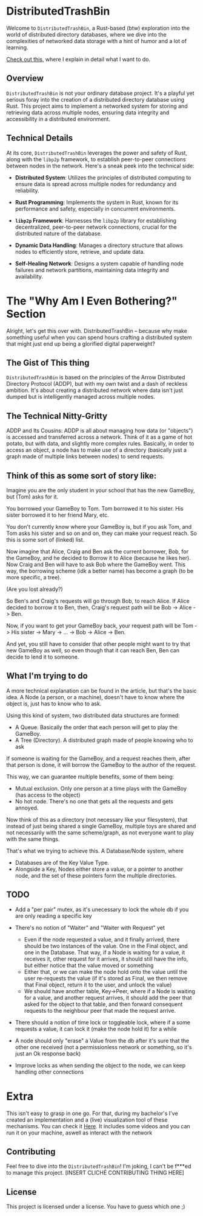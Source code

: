 # DistributedTrashBin

Welcome to `DistributedTrashBin`, a Rust-based (btw) exploration into the world of distributed directory databases, where we dive into the complexities of networked data storage with a hint of humor and a lot of learning.

[Check out this](https://jamusti.co/making-a-distributed-directory-database/), where I explain in detail what I want to do.


## Overview

`DistributedTrashBin` is not your ordinary database project. It's a playful yet serious foray into the creation of a distributed directory database using Rust. This project aims to implement a networked system for storing and retrieving data across multiple nodes, ensuring data integrity and accessibility in a distributed environment.

## Technical Details

At its core, `DistributedTrashBin` leverages the power and safety of Rust, along with the `libp2p` framework, to establish peer-to-peer connections between nodes in the network. Here's a sneak peek into the technical side:

- **Distributed System**: Utilizes the principles of distributed computing to ensure data is spread across multiple nodes for redundancy and reliability.

- **Rust Programming**: Implements the system in Rust, known for its performance and safety, especially in concurrent environments.

- **`libp2p` Framework**: Harnesses the `libp2p` library for establishing decentralized, peer-to-peer network connections, crucial for the distributed nature of the database.

- **Dynamic Data Handling**: Manages a directory structure that allows nodes to efficiently store, retrieve, and update data.

- **Self-Healing Network**: Designs a system capable of handling node failures and network partitions, maintaining data integrity and availability.


# The "Why Am I Even Bothering?" Section
Alright, let's get this over with. DistributedTrashBin – because why make something useful when you can spend hours crafting a distributed system that might just end up being a glorified digital paperweight?

## The Gist of This thing

`DistributedTrashBin` is based on the principles of the Arrow Distributed Directory Protocol (ADDP), but with my own twist and a dash of reckless ambition. It's about creating a distributed network where data isn't just dumped but is intelligently managed across multiple nodes.


## The Technical Nitty-Gritty
ADDP and Its Cousins: ADDP is all about managing how data (or "objects") is accessed and transferred across a network.
Think of it as a game of hot potato, but with data, and slightly more complex rules.
Basically, in order to access an object, a node has to make use of a directory (basically just a graph made of multiple links between nodes) to send requests.

## Think of this as some sort of story like:
Imagine you are the only student in your school that has the new GameBoy, but (Tom) asks for it.

You borrowed your GameBoy to Tom. Tom borrowed it to his sister. His sister borrowed it to her friend Mary, etc.

You don't currently know where your GameBoy is, but if you ask Tom, and Tom asks his sister and so on and on, they can make your request reach.
So this is some sort of (linked) list.

Now imagine that Alice, Craig and Ben ask the current borrower, Bob, for the GameBoy, and he decided to Borrow it to Alice (because he likes her). Now Craig and Ben will have to ask Bob where the GameBoy went.
This way, the borrowing scheme (idk a better name) has become a graph (to be more specific, a tree).

(Are you lost already?)

So Ben's and Craig's requests will go through Bob, to reach Alice.
If Alice decided to borrow it to Ben, then, Craig's request path will be Bob -> Alice -> Ben.


Now, if you want to get your GameBoy back, your request path will be Tom -> His sister -> Mary -> ... -> Bob -> Alice -> Ben.

And yet, you still have to consider that other people might want to try that new GameBoy as well, so even though that it can reach Ben, Ben can decide to lend it to someone.


## What I'm trying to do

A more technical explanation can be found in the article, but that's the basic idea.
A Node (a person, or a machine), doesn't have to know where the object is, just has to know who to ask.

Using this kind of system, two distributed data structures are formed:
- A Queue. Basically the order that each person will get to play the GameBoy.
- A Tree (Directory). A distributed graph made of people knowing who to ask

If someone is waiting for the GameBoy, and a request reaches them, after that person is done, it will borrow the GameBoy to the author of the request.

This way, we can guarantee multiple benefits, some of them being:
- Mutual exclusion. Only one person at a time plays with the GameBoy (has access to the object)
- No hot node. There's no one that gets all the requests and gets annoyed.


Now think of this as a directory (not necessary like your filesystem), that instead of just being shared a single GameBoy, multiple toys are shared and not necessarily with the same scheme/graph, as not everyone want to play with the same things.

That's what we trying to achieve this.
A Database/Node system, where
- Databases are of the Key Value Type.
- Alongside a Key, Nodes either store a value, or a pointer to another node, and the set of these pointers form the multiple directories.

## TODO
- Add a "per pair" mutex, as it's unecessary to lock the whole db if you are only reading a specific key
- There's no notion of "Waiter" and "Waiter with Request" yet
  - Even if the node requested a value, and it finally arrived, there should be two instances of the value. One in the Final object, and one in the Database. That way, if a Node is waiting for a value, it receives it, other request for it arrives, it should still have the info, but either notice that the value moved or something
  - Either that, or we can make the node hold onto the value until the user re-requests the value (if it's stored as Final, we then remove that Final object, return it to the user, and unlock the value)
  - We should have another table, Key->Peer, where if a Node is waiting for a value, and another request arrives, it should add the peer that asked for the object to that table, and then forward consequent requests to the neighbour peer that made the request arrive.
- There should a notion of time lock or toggleable lock, where if a some requests a value, it can lock it (make the node hold it) for a while


- A node should only "erase" a Value from the db after it's sure that the other one received (not a permissionless network or something, so it's just an Ok response back)
- Improve locks as when sending the object to the node, we can keep handling other connections

# Extra

This isn't easy to grasp in one go. For that, during my bachelor's I've created an implementation and a (live) visualization tool of these mechanisms. You can check it [Here](https://github.com/Gabulhas/Arrow-Distributed-Directory-Protocol). It includes some videos and you can run it on your machine, aswell as interact with the network

## Contributing

Feel free to dive into the `DistributedTrashBin`!
I'm joking, I can't be f***ed to manage this project.
[INSERT CLICHÉ CONTRIBUTING THING HERE]

## License

This project is licensed under a license. You have to guess which one ;)
